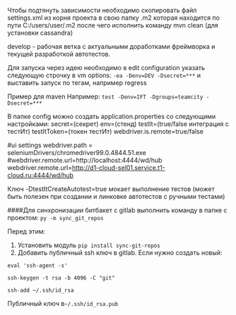 Чтобы подтянуть зависимости необходимо скопировать файл settings.xml из корня проекта
в свою папку .m2 которая находится по пути C:/users/user/.m2
после чего исполнить команду mvn clean (для установки cassandra)

develop - рабочая ветка с актуальными доработками фреймворка и текущей разработкой автотестов.

Для запуска через идею необходимо в edit configuration указать следующую строчку в vm options:
`-ea -Denv=DEV -Dsecret=***`
и выставить запуск по тегам, например regress

Пример для maven Например:
`test -Denv=IFT -Dgroups=teamcity -Dsecret=***`

В папке config можно создать application.properties со следующими настройками:
secret=(секрет)
env=(стенд)
testIt=(true/false интеграция с тестИт)
testItToken=(токен тестИт)
webdriver.is.remote=true/false


#ui settings
webdriver.path = seleniumDrivers/chromedriver99.0.4844.51.exe
#webdriver.remote.url=http://localhost:4444/wd/hub
webdriver.remote.url=http://d1-cloud-sel01.service.t1-cloud.ru:4444/wd/hub

Ключ -DtestItCreateAutotest=true мокает выполнение тестов (может быть полезен при создании и линковке автотестов с ручными тестами)

####Для синхронизации битбакет с gitlab выполнить команду в папке с проектом:
`py -m sync_git_repos`

Перед этим:
1. Установить модуль `pip install sync-git-repos`
2. Добавить публичный ssh ключ в gitlab. Если нужно создать новый:

`eval 'ssh-agent -s'`

`ssh-keygen -t rsa -b 4096 -C "git"`

`ssh-add ~/.ssh/id_rsa`

Публичный ключ в`~/.ssh/id_rsa.pub` 
